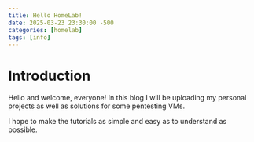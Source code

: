 ```yaml
---
title: Hello HomeLab!
date: 2025-03-23 23:30:00 -500
categories: [homelab]
tags: [info]
---
```


# Introduction
Hello and welcome, everyone! In this blog I will be uploading my personal projects as well as solutions for some pentesting VMs.

I hope to make the tutorials as simple and easy as to understand as possible.


